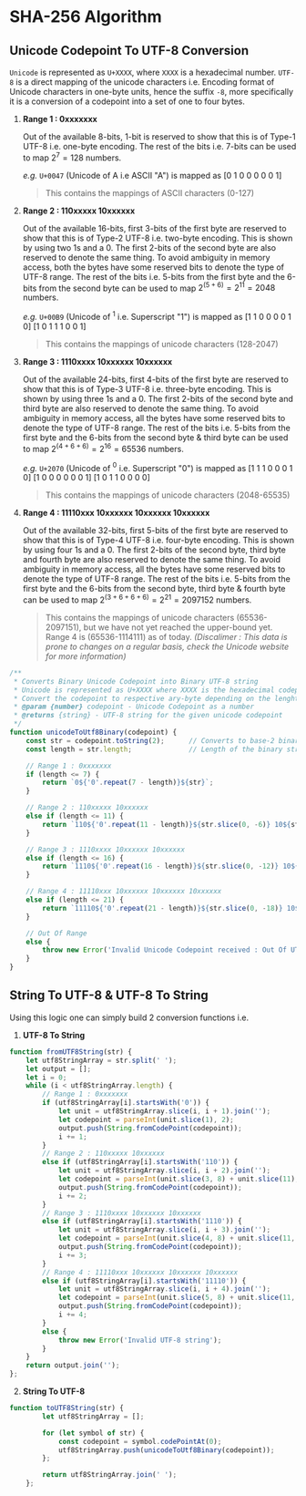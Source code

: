 # SHA-256 Algorithm

## Unicode Codepoint To UTF-8 Conversion

```Unicode``` is represented as ```U+XXXX```, where ```XXXX``` is a hexadecimal number. ```UTF-8``` is a direct mapping of the unicode characters i.e. Encoding format of Unicode characters in one-byte units, hence the suffix ```-8```, more specifically it is a conversion of a codepoint into a set of one to four bytes.

1. **Range 1 : 0xxxxxxx**

    Out of the available 8-bits, 1-bit is reserved to show that this is of Type-1 UTF-8 i.e. one-byte encoding. The rest of the bits i.e. 7-bits can be used to map $2^7 = 128$ numbers.

    _e.g._ ```U+0047``` (Unicode of A i.e ASCII "A") is mapped as [0 1 0 0 0 0 0 1]

    > This contains the mappings of ASCII characters (0-127)

2. **Range 2 : 110xxxxx 10xxxxxx**

    Out of the available 16-bits, first 3-bits of the first byte are reserved to show that this is of Type-2 UTF-8 i.e. two-byte encoding. This is shown by using two 1s and a 0. The first 2-bits of the second byte are also reserved to denote the same thing. To avoid ambiguity in memory access, both the bytes have some reserved bits to denote the type of UTF-8 range. The rest of the bits i.e. 5-bits from the first byte and the 6-bits from the second byte can be used to map $2^{(5+6)} = 2^{11} = 2048$ numbers.

    _e.g._ ```U+00B9``` (Unicode of $^1$ i.e. Superscript "1") is mapped as [1 1 0 0 0 0 1 0] [1 0 1 1 1 0 0 1]

    > This contains the mappings of unicode characters (128-2047)

3. **Range 3 : 1110xxxx 10xxxxxx 10xxxxxx**

    Out of the available 24-bits, first 4-bits of the first byte are reserved to show that this is of Type-3 UTF-8 i.e. three-byte encoding. This is shown by using three 1s and a 0. The first 2-bits of the second byte and third byte are also reserved to denote the same thing. To avoid ambiguity in memory access, all the bytes have some reserved bits to denote the type of UTF-8 range. The rest of the bits i.e. 5-bits from the first byte and the 6-bits from the second byte & third byte can be used to map $2^{(4+6+6)} = 2^{16} = 65536$ numbers.

    _e.g._ ```U+2070``` (Unicode of $^0$ i.e. Superscript "0") is mapped as [1 1 1 0 0 0 1 0] [1 0 0 0 0 0 0 1] [1 0 1 1 0 0 0 0]

    > This contains the mappings of unicode characters (2048-65535)

4. **Range 4 : 11110xxx 10xxxxxx 10xxxxxx 10xxxxxx**

    Out of the available 32-bits, first 5-bits of the first byte are reserved to show that this is of Type-4 UTF-8 i.e. four-byte encoding. This is shown by using four 1s and a 0. The first 2-bits of the second byte, third byte and fourth byte are also reserved to denote the same thing. To avoid ambiguity in memory access, all the bytes have some reserved bits to denote the type of UTF-8 range. The rest of the bits i.e. 5-bits from the first byte and the 6-bits from the second byte, third byte & fourth byte can be used to map $2^{(3+6+6+6)} = 2^{21} = 2097152$ numbers.

    > This contains the mappings of unicode characters (65536-2097151),  but we have not yet reached the upper-bound yet. Range 4 is (65536-1114111) as of today. _(Discalimer : This data is prone to changes on a regular basis, check the Unicode website for more information)_

```javascript
/**
 * Converts Binary Unicode Codepoint into Binary UTF-8 string
 * Unicode is represented as U+XXXX where XXXX is the hexadecimal codepoint
 * Convert the codepoint to respective ary-byte depending on the lenght of the codepoint
 * @param {number} codepoint - Unicode Codepoint as a number
 * @returns {string} - UTF-8 string for the given unicode codepoint
 */
function unicodeToUtf8Binary(codepoint) {
    const str = codepoint.toString(2);      // Converts to base-2 binary string
    const length = str.length;              // Length of the binary string

    // Range 1 : 0xxxxxxx
    if (length <= 7) {
        return `0${'0'.repeat(7 - length)}${str}`;
    }

    // Range 2 : 110xxxxx 10xxxxxx
    else if (length <= 11) {
        return `110${'0'.repeat(11 - length)}${str.slice(0, -6)} 10${str.slice(-6)}`;
    }

    // Range 3 : 1110xxxx 10xxxxxx 10xxxxxx
    else if (length <= 16) {
        return `1110${'0'.repeat(16 - length)}${str.slice(0, -12)} 10${str.slice(-12, -6)} 10${str.slice(-6)}`;
    }

    // Range 4 : 11110xxx 10xxxxxx 10xxxxxx 10xxxxxx
    else if (length <= 21) {
        return `11110${'0'.repeat(21 - length)}${str.slice(0, -18)} 10${str.slice(-18, -12)} 10${str.slice(-12, -6)} 10${str.slice(-6)}`;
    }

    // Out Of Range
    else {
        throw new Error('Invalid Unicode Codepoint received : Out Of UTF-8 Range');
    }
}
```

## String To UTF-8 & UTF-8 To String

Using this logic one can simply build 2 conversion functions i.e.

1. **UTF-8 To String**

```javascript
function fromUTF8String(str) {
    let utf8StringArray = str.split(' ');
    let output = [];
    let i = 0;
    while (i < utf8StringArray.length) {
        // Range 1 : 0xxxxxxx
        if (utf8StringArray[i].startsWith('0')) {
            let unit = utf8StringArray.slice(i, i + 1).join('');
            let codepoint = parseInt(unit.slice(1), 2);
            output.push(String.fromCodePoint(codepoint));
            i += 1;
        }
        // Range 2 : 110xxxxx 10xxxxxx
        else if (utf8StringArray[i].startsWith('110')) {
            let unit = utf8StringArray.slice(i, i + 2).join('');
            let codepoint = parseInt(unit.slice(3, 8) + unit.slice(11), 2);
            output.push(String.fromCodePoint(codepoint));
            i += 2;
        }
        // Range 3 : 1110xxxx 10xxxxxx 10xxxxxx
        else if (utf8StringArray[i].startsWith('1110')) {
            let unit = utf8StringArray.slice(i, i + 3).join('');
            let codepoint = parseInt(unit.slice(4, 8) + unit.slice(11, 17) + unit.slice(20), 2);
            output.push(String.fromCodePoint(codepoint));
            i += 3;
        }
        // Range 4 : 11110xxx 10xxxxxx 10xxxxxx 10xxxxxx
        else if (utf8StringArray[i].startsWith('11110')) {
            let unit = utf8StringArray.slice(i, i + 4).join('');
            let codepoint = parseInt(unit.slice(5, 8) + unit.slice(11, 17) + unit.slice(20, 26) + unit.slice(29), 2);
            output.push(String.fromCodePoint(codepoint));
            i += 4;
        }
        else {
            throw new Error('Invalid UTF-8 string');
        }
    }
    return output.join('');
};
```

2. **String To UTF-8**

```javascript
function toUTF8String(str) {
        let utf8StringArray = [];

        for (let symbol of str) {
            const codepoint = symbol.codePointAt(0);
            utf8StringArray.push(unicodeToUtf8Binary(codepoint));
        };

        return utf8StringArray.join(' ');
    };
```
